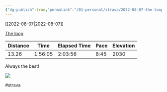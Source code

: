 ```yaml
---
{"dg-publish":true,"permalink":"/01-personal/strava/2022-08-07-the-loop/"}
---
```



[[2022-08-07\|2022-08-07]]

[The loop](https://www.strava.com/activities/7600378582)

| Distance | Time    | Elapsed Time | Pace | Elevation |
| -------- | ------- | ------------ | ---- | --------- |
| 13.26    | 1:56:05 | 2:03:56      | 8:45 | 2030      |


Always the best!
    
![](https://image.mux.com/EA6hip252SUtUMu7kR2oKEvjITCdQtEdKIjzcz7wwqY/thumbnail.jpg?width=600&height=337&fit_mode=preserve&time=0)

    

#strava
